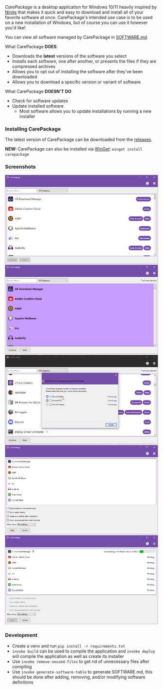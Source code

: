 ﻿_CarePackage_ is a desktop application for Windows 10/11 heavily inspired by [Ninite](https://ninite.com/) that makes it quick and easy to download and install all of your favorite software at once. CarePackage's intended use case is to be used on a new installation of Windows, but of course you can use it however you'd like!

You can view all software managed by CarePackage in [SOFTWARE.md](SOFTWARE.md).

What CarePackage **DOES**:
- Downloads the __latest__ versions of the software you select
- Installs each software, one after another, or presents the files if they are compressed archives
- Allows you to opt out of installing the software after they've been downloaded
- Allows you to download a specific version or variant of software

What CarePackage **DOESN'T DO**
- Check for software updates
- Update installed software
  - Most software allows you to update installations by running a new installer

### Installing CarePackage

The latest version of CarePackage can be downloaded from the [releases](https://github.com/depthbomb/CarePackage/releases/latest).

**NEW:** CarePackage can also be installed via [WinGet](https://learn.microsoft.com/en-us/windows/package-manager/winget/): `winget install carepackage`

### Screenshots

![The main window of CarePackage, showing all available software uncategorized](art/1.png "The main window of CarePackage, showing all available software uncategorized")
![The main window of CarePackage, showing various software selected in the Development category](art/2.png "The main window of CarePackage, showing various software selected in the Development category")
![The software variant modal showing variants selected for .NET](art/3.png "The software variant modal showing variants selected for .NET")
![The download options screen of CarePackage, showing the pre-operation options](art/4.png "The download options screen of CarePackage, showing the pre-operation options")
![The download queue screen of CarePackage, showing one software downloading while others are waiting in queue](art/5.png "The download queue screen of CarePackage, showing some software downloading while others are waiting in queue")

### Development

- Create a venv and run `pip install -r requirements.txt`
- `invoke build` can be used to compile the application and `invoke deploy` will compile the application as well as create its installer
- Use `invoke remove-unused-files` to get rid of unnecessary files after compiling
- Use `invoke generate-software-table` to generate SOFTWARE.md, this should be done after adding, removing, and/or modifying software definitions
